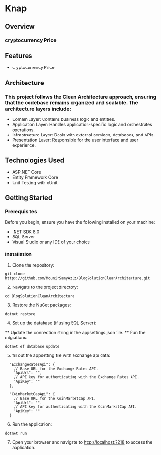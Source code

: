 # Knap

## Overview
### cryptocurrency Price

## Features
* cryptocurrency Price 

## Architecture
### This project follows the Clean Architecture approach, ensuring that the codebase remains organized and scalable. The architecture layers include:

* Domain Layer: Contains business logic and entities.
* Application Layer: Handles application-specific logic and orchestrates operations.
* Infrastructure Layer: Deals with external services, databases, and APIs.
* Presentation Layer: Responsible for the user interface and user experience.
## Technologies Used
* ASP.NET Core
* Entity Framework Core
* Unit Testing with xUnit

## Getting Started
### Prerequisites
Before you begin, ensure you have the following installed on your machine:

* .NET SDK 8.0
* SQL Server
* Visual Studio or any IDE of your choice
### Installation
1. Clone the repository:
```
git clone https://github.com/MounirSamyAziz/BlogSolutionCleanArchitecture.git
```
2. Navigate to the project directory:


```
cd BlogSolutionCleanArchitecture
```
3. Restore the NuGet packages:

```
dotnet restore
```
4. Set up the database (if using SQL Server):

** Update the connection string in the appsettings.json file.
** Run the migrations:
```
dotnet ef database update
```
5. fill out the appsetting file with exchange api data:

```
  "ExchangeRatesApi": {
    // Base URL for the Exchange Rates API.
    "ApiUrl": "",
    // API key for authenticating with the Exchange Rates API.
    "ApiKey": ""
  },

  "CoinMarketCapApi": {
    // Base URL for the CoinMarketCap API.
    "ApiUrl": "",
    // API key for authenticating with the CoinMarketCap API.
    "ApiKey": ""
  }
```
6. Run the application:

```
dotnet run
```
7. Open your browser and navigate to [http://localhost:7218](https://localhost:7218) to access the application.


